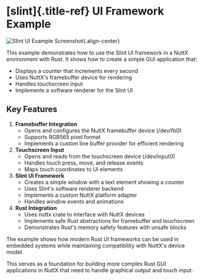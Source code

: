 [slint]{.title-ref} UI Framework Example
========================================

![Slint UI Example Screenshot](slint.jpg){.align-center}

This example demonstrates how to use the Slint UI framework in a NuttX
environment with Rust. It shows how to create a simple GUI application
that:

-   Displays a counter that increments every second
-   Uses NuttX\'s framebuffer device for rendering
-   Handles touchscreen input
-   Implements a software renderer for the Slint UI

Key Features
------------

1.  **Framebuffer Integration**
    -   Opens and configures the NuttX framebuffer device (/dev/fb0)
    -   Supports RGB565 pixel format
    -   Implements a custom line buffer provider for efficient rendering
2.  **Touchscreen Input**
    -   Opens and reads from the touchscreen device (/dev/input0)
    -   Handles touch press, move, and release events
    -   Maps touch coordinates to UI elements
3.  **Slint UI Framework**
    -   Creates a simple window with a text element showing a counter
    -   Uses Slint\'s software renderer backend
    -   Implements a custom NuttX platform adapter
    -   Handles window events and animations
4.  **Rust Integration**
    -   Uses nuttx crate to interface with NuttX devices
    -   Implements safe Rust abstractions for framebuffer and
        touchscreen
    -   Demonstrates Rust\'s memory safety features with unsafe blocks

The example shows how modern Rust UI frameworks can be used in embedded
systems while maintaining compatibility with NuttX\'s device model.

This serves as a foundation for building more complex Rust GUI
applications in NuttX that need to handle graphical output and touch
input.
